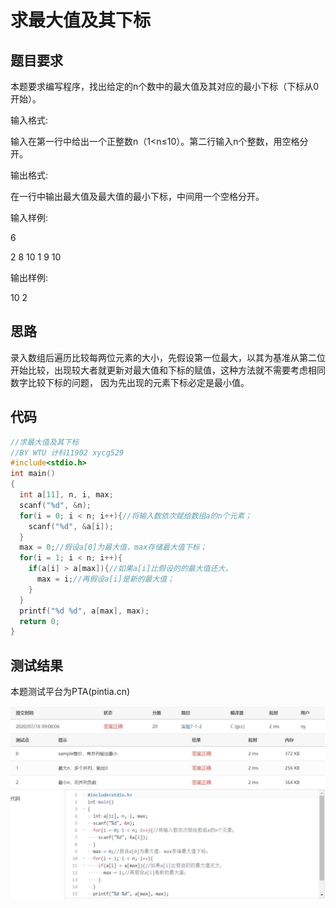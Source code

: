 # 求最大值及其下标
## 题目要求
本题要求编写程序，找出给定的n个数中的最大值及其对应的最小下标（下标从0开始）。

输入格式:

输入在第一行中给出一个正整数n（1<n≤10）。第二行输入n个整数，用空格分开。

输出格式:

在一行中输出最大值及最大值的最小下标，中间用一个空格分开。

输入样例:

6

2 8 10 1 9 10

输出样例:

10 2
## 思路
录入数组后遍历比较每两位元素的大小，先假设第一位最大，以其为基准从第二位开始比较，出现较大者就更新对最大值和下标的赋值，这种方法就不需要考虑相同数字比较下标的问题，
因为先出现的元素下标必定是最小值。
## 代码
```c
//求最大值及其下标
//BY WTU 计科11902 xycg529
#include<stdio.h>
int main()
{
  int a[11], n, i, max;
  scanf("%d", &n);
  for(i = 0; i < n; i++){//将输入数依次赋给数组a的n个元素；
    scanf("%d", &a[i]);
  }
  max = 0;//假设a[0]为最大值，max存储最大值下标；
  for(i = 1; i < n; i++){
    if(a[i] > a[max]){//如果a[i]比假设的的最大值还大，
      max = i;//再假设a[i]是新的最大值；
    }
  }
  printf("%d %d", a[max], max);
  return 0;
}
```
## 测试结果
本题测试平台为PTA(pintia.cn)

![求最大值及其下标](https://github.com/xycg529/Summer/blob/master/%E6%89%BE%E5%87%BA%E6%95%B0%E7%BB%84%E6%9C%80%E5%A4%A7%E5%80%BC%E5%8F%8A%E5%85%B6%E4%B8%8B%E6%A0%87.JPG)

